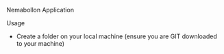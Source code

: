 Nemabollon Application

Usage

- Create a folder on your local machine
(ensure you are GIT downloaded to your machine)